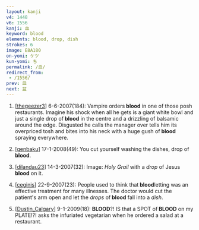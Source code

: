 ```yaml
---
layout: kanji
v4: 1448
v6: 1556
kanji: 血
keyword: blood
elements: blood, drop, dish
strokes: 6
image: E8A180
on-yomi: ケツ
kun-yomi: ち
permalink: /血/
redirect_from:
 - /1556/
prev: 皿
next: 盆
---
```


1) [<a href="http://kanji.koohii.com/profile/thegeezer3">thegeezer3</a>] 6-6-2007(184): Vampire orders<strong> blood</strong> in one of those posh restaurants. Imagine his shock when all he gets is a giant white bowl and just a single drop of<strong> blood</strong> in the centre and a drizzling of balsamic around the edge. Disgusted he calls the manager over tells him its overpriced tosh and bites into his neck with a huge gush of<strong> blood</strong> spraying everywhere.

2) [<a href="http://kanji.koohii.com/profile/genbaku">genbaku</a>] 17-1-2008(49): You cut yourself washing the dishes, drop of<strong> blood</strong>.

3) [<a href="http://kanji.koohii.com/profile/dilandau23">dilandau23</a>] 14-3-2007(32): Image: <em>Holy Grail</em> with a <em>drop</em> of Jesus<strong> blood</strong> on it.

4) [<a href="http://kanji.koohii.com/profile/ceginis">ceginis</a>] 22-9-2007(23): People used to think that<strong> blood</strong>letting was an effective treatment for many illnesses. The doctor would cut the patient&#039;s arm open and let the <em>drops</em> of<strong> blood</strong> fall into a <em>dish</em>.

5) [<a href="http://kanji.koohii.com/profile/Dustin_Calgary">Dustin_Calgary</a>] 9-1-2009(18): <strong>BLOOD</strong>?! IS that a SPOT of<strong> BLOOD</strong> on my PLATE!?! asks the infuriated vegetarian when he ordered a salad at a restaurant.


